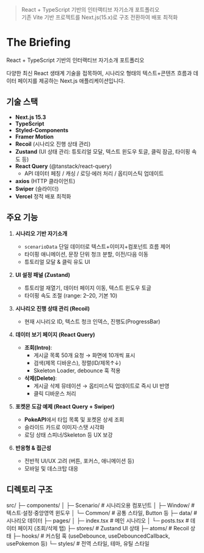 > React + TypeScript 기반의 인터랙티브 자기소개 포트폴리오  
> 기존 Vite 기반 프로젝트를 Next.js(15.x)로 구조 전환하여 배포 최적화

# The Briefing

React + TypeScript 기반의 인터랙티브 자기소개 포트폴리오

다양한 최신 React 생태계 기술을 접목하여, 시나리오 형태의 텍스트+콘텐츠 흐름과 데이터 페이지를 제공하는 Next.js 애플리케이션입니다.

## 기술 스택

- **Next.js 15.3**
- **TypeScript**
- **Styled-Components**
- **Framer Motion**
- **Recoil** (시나리오 진행 상태 관리)
- **Zustand** (UI 상태 관리: 튜토리얼 모달, 텍스트 윈도우 토글, 클릭 잠금, 타이핑 속도 등)
- **React Query** (@tanstack/react-query)
  - API 데이터 페칭 / 캐싱 / 로딩·에러 처리 / 옵티미스틱 업데이트
- **axios** (HTTP 클라이언트)
- **Swiper** (슬라이더)
- **Vercel** 정적 배포 최적화

## 주요 기능

1. **시나리오 기반 자기소개**

   - `scenarioData` 단일 데이터로 텍스트+이미지+컴포넌트 흐름 제어
   - 타이핑 애니메이션, 문장 단위 청크 분할, 이전/다음 이동
   - 튜토리얼 모달 & 클릭 유도 UI

2. **UI 설정 패널 (Zustand)**

   - 튜토리얼 재열기, 데이터 페이지 이동, 텍스트 윈도우 토글
   - 타이핑 속도 조절 (range: 2–20, 기본 10)

3. **시나리오 진행 상태 관리 (Recoil)**

   - 현재 시나리오 ID, 텍스트 청크 인덱스, 진행도(ProgressBar)

4. **데이터 보기 페이지 (React Query)**

   - **조회(Intro)**:
     - 게시글 목록 50개 요청 → 화면에 10개씩 표시
     - 검색(제목 디바운스), 정렬(ID/제목↑↓)
     - Skeleton Loader, debounce 훅 적용
   - **삭제(Delete)**:
     - 게시글 삭제 뮤테이션 → 옵티미스틱 업데이트로 즉시 UI 반영
     - 클릭 디바운스 처리

5. **포켓몬 도감 예제 (React Query + Swiper)**

   - **PokeAPI**에서 타입 목록 및 포켓몬 상세 조회
   - 슬라이드 카드로 이미지·스탯 시각화
   - 로딩 상태 스피너/Skeleton 등 UX 보강

6. **반응형 & 접근성**
   - 전반적 UI/UX 고려 (버튼, 포커스, 애니메이션 등)
   - 모바일 및 데스크탑 대응

## 디렉토리 구조

src/
├─ components/
│ ├─ Scenario/ # 시나리오용 컴포넌트
│ ├─ Window/ # 텍스트·설정·중앙영역 윈도우
│ └─ Common/ # 공통 스타일, Button 등
├─ data/ # 시나리오 데이터
├─ pages/
│ ├─ index.tsx # 메인 시나리오
│ └─ posts.tsx # 데이터 페이지 (조회/삭제 탭)
├─ stores/ # Zustand UI 상태
├─ atoms/ # Recoil 상태
├─ hooks/ # 커스텀 훅 (useDebounce, useDebouncedCallback, usePokemon 등)
└─ styles/ # 전역 스타일, 테마, 유틸 스타일
